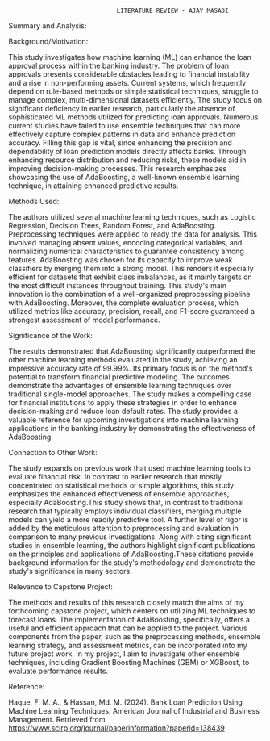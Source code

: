                                   LITERATURE REVIEW - AJAY MASADI

Summary and Analysis:

Background/Motivation:

This study investigates how machine learning (ML) can enhance the loan approval process within the banking industry. The problem of loan approvals presents considerable 
obstacles,leading to financial instability and a rise in non-performing assets. Current systems, which frequently depend on rule-based methods or simple statistical 
techniques, struggle to manage complex, multi-dimensional datasets efficiently. The study focus on significant deficiency in earlier research, particularly the absence 
of sophisticated ML methods utilized for predicting loan approvals. Numerous current studies have failed to use ensemble techniques that can more effectively capture 
complex patterns in data and enhance prediction accuracy. Filling this gap is vital, since enhancing the precision and dependability of loan prediction models directly 
affects banks. Through enhancing resource distribution and reducing risks, these models aid in improving decision-making processes. This research emphasizes showcasing 
the use of AdaBoosting, a well-known ensemble learning technique, in attaining enhanced predictive results.

Methods Used:

The authors utilized several machine learning techniques, such as Logistic Regression, Decision Trees, Random Forest, and AdaBoosting. Preprocessing techniques were 
applied to ready the data for analysis. This involved managing absent values, encoding categorical variables, and normalizing numerical characteristics to guarantee 
consistency among features. AdaBoosting was chosen for its capacity to improve weak classifiers by merging them into a strong model. This renders it especially efficient 
for datasets that exhibit class imbalances, as it mainly targets on the most difficult instances throughout training. This study's main innovation is the combination of 
a well-organized preprocessing pipeline with AdaBoosting. Moreover, the complete evaluation process, which utilized metrics like accuracy, precision, recall, and F1-score
guaranteed a strongest assessment of model performance.

Significance of the Work:

The results demonstrated that AdaBoosting significantly outperformed the other machine learning methods evaluated in the study, achieving an impressive accuracy rate 
of 99.99%. Its primary focus is on the method's potential to transform financial predictive modeling. The outcomes demonstrate the advantages of ensemble learning 
techniques over traditional single-model approaches. The study makes a compelling case for financial institutions to apply these strategies in order to enhance 
decision-making and reduce loan default rates. The study provides a valuable reference for upcoming investigations into machine learning applications in the banking
industry by demonstrating the effectiveness of AdaBoosting. 

Connection to Other Work:

The study expands on previous work that used machine learning tools to evaluate financial risk. In contrast to earlier research that mostly concentrated on statistical
methods or simple algorithms, this study emphasizes the enhanced effectiveness of ensemble approaches, especially AdaBoosting.This study shows that, in contrast to 
traditional research that typically employs individual classifiers, merging multiple models can yield a more readily predictive tool. A further level of rigor is added 
by the meticulous attention to preprocessing and evaluation in comparison to many previous investigations. Along with citing significant studies in ensemble learning, 
the authors highlight significant publications on the principles and applications of AdaBoosting.These citations provide background information for the study's 
methodology and demonstrate the study's significance in many sectors.

Relevance to Capstone Project:

The methods and results of this research closely match the aims of my forthcoming capstone project, which centers on utilizing ML techniques to forecast loans.
The implementation of AdaBoosting, specifically, offers a useful and efficient approach that can be applied to the project.
Various components from the paper, such as the preprocessing methods, ensemble learning strategy, and assessment metrics, can be incorporated into my future 
project work. In my project, I aim to investigate other ensemble techniques, including Gradient Boosting Machines (GBM) or XGBoost, to evaluate performance results.

Reference:

Haque, F. M. A., & Hassan, Md. M. (2024). Bank Loan Prediction Using Machine Learning Techniques. American Journal of Industrial and Business Management. 
Retrieved from https://www.scirp.org/journal/paperinformation?paperid=138439

